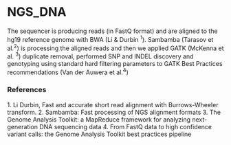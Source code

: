 <h1>NGS_DNA</h1>


The sequencer is producing reads (in FastQ format) and are aligned to the hg19 reference genome with BWA (Li & Durbin <sup>1</sup>).
Sambamba (Tarasov et al.<sup>2</sup>)  is processing the aligned reads and then we applied GATK (McKenna et al. <sup>3</sup>) duplicate removal,
performed SNP and INDEL discovery and genotyping using standard hard filtering parameters to GATK Best Practices recommendations (Van der Auwera et al.<sup>4</sup>)

<h3>References</h3>
1. Li Durbin, Fast and accurate short read alignment with Burrows-Wheeler transform.
2. Sambamba: Fast processing of NGS alignment formats
3. The Genome Analysis Toolkit: a MapReduce framework for analyzing next-generation DNA sequencing data
4. From FastQ data to high confidence variant calls: the Genome Analysis Toolkit best practices pipeline
